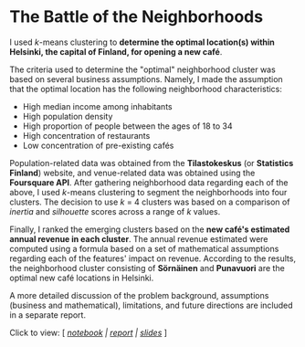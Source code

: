 # The Battle of the Neighborhoods

I used *k*-means clustering to **determine the optimal location(s) within Helsinki, the capital of Finland, for opening a new café**.

The criteria used to determine the "optimal" neighborhood cluster was based on several business assumptions. Namely, I made the assumption that the optimal location has the following neighborhood characteristics:

* High median income among inhabitants
* High population density
* High proportion of people between the ages of 18 to 34
* High concentration of restaurants
* Low concentration of pre-existing cafés


Population-related data was obtained from the **Tilastokeskus** (or **Statistics Finland**) website, and venue-related data was obtained using the **Foursquare API**. After gathering neighborhood data regarding each of the above, I used *k*-means clustering to segment the neighborhoods into four clusters. The decision to use *k* = 4 clusters was based on a comparison of *inertia* and *silhouette* scores across a range of *k* values.

Finally, I ranked the emerging clusters based on the **new café's estimated annual revenue in each cluster**. The annual revenue estimated were computed using a formula based on a set of mathematical assumptions regarding each of the features' impact on revenue. According to the results, the neighborhood cluster consisting of **Sörnäinen** and **Punavuori** are the optimal new café locations in Helsinki.

A more detailed discussion of the problem background, assumptions (business and mathematical), limitations, and future directions are included in a separate report.

Click to view: [ *[notebook](https://nbviewer.jupyter.org/github/bloonsinthesky/Data-Science-Portfolio/blob/main/The%20Battle%20of%20the%20Neighborhoods/The%20Battle%20of%20the%20Neighborhoods.ipynb) | [report](https://bloonsinthesky.github.io/pdf/The%20Battle%20of%20Neighborhoods%20-%20Report.pdf) | [slides](https://bloonsinthesky.github.io/pdf/The%20Battle%20of%20the%20Neighborhoods%20-%20Slides.pdf)* ]
